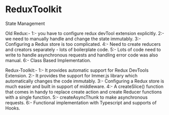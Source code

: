 # ReduxToolkit
State Management

Old Redux:-
1:- you have to configure redux devTool extension explicitly.
2:- we need to manually handle and change the state immutably.
3:- Configuring a Redux store is too complicated.
4:- Need to create reducers and creators separately - lots of boilerplate code.
5:- Lots of code need to write to handle asynchronous requests and handling error code was also manual.
6:- Class Based Implementation.

Redux-Toolkit:-
1:- It provides automatic support for Redux DevTools Extension.
2:- It provides the support for Immer.js library which automatically changes the code immutably.
3:- Configuring a Redux store is much easier and built in support of middleware.
4:- A createSlice() function that comes in handy to replace create action and create Reducer functions with a single function.
5:- createAsyncThunk to make asynchronous requests.
6:- Functional implementation with Typescript and supports of Hooks.

